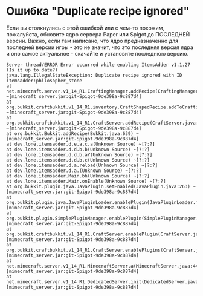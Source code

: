 # Ошибка "Duplicate recipe ignored" 

Если вы столкнулись с этой ошибкой или с чем-то похожим, пожалуйста, обновите ядро сервера Paper или Spigot до ПОСЛЕДНЕЙ версии. Важно, если там написано, что ядро предназначенно для последней версии игры - это не значит, что это последняя версия ядра и оно самое актуальное - скачайте и установите последнюю версию. 

```text
Server thread/ERROR Error occurred while enabling ItemsAdder v1.1.27 (Is it up to date?)
java.lang.IllegalStateException: Duplicate recipe ignored with ID itemsadder:philosopher_stone
at net.minecraft.server.v1_14_R1.CraftingManager.addRecipe(CraftingManager.java:72) ~[minecraft_server.jar:git-Spigot-9de398a-9c887d4]
at org.bukkit.craftbukkit.v1_14_R1.inventory.CraftShapedRecipe.addToCraftingManager(CraftShapedRecipe.java:59) ~[minecraft_server.jar:git-Spigot-9de398a-9c887d4]
at org.bukkit.craftbukkit.v1_14_R1.CraftServer.addRecipe(CraftServer.java:1102) ~[minecraft_server.jar:git-Spigot-9de398a-9c887d4]
at org.bukkit.Bukkit.addRecipe(Bukkit.java:639) ~[minecraft_server.jar:git-Spigot-9de398a-9c887d4]
at dev.lone.itemsadder.d.e.a.c.a(Unknown Source) ~[?:?]
at dev.lone.itemsadder.d.d.b.b(Unknown Source) ~[?:?]
at dev.lone.itemsadder.d.d.b.aY(Unknown Source) ~[?:?]
at dev.lone.itemsadder.d.d.b.c(Unknown Source) ~[?:?]
at dev.lone.itemsadder.d.a.reload(Unknown Source) ~[?:?]
at dev.lone.itemsadder.d.a.(Unknown Source) ~[?:?]
at dev.lone.itemsadder.Main.bh(Unknown Source) ~[?:?]
at dev.lone.itemsadder.Main.onEnable(Unknown Source) ~[?:?]
at org.bukkit.plugin.java.JavaPlugin.setEnabled(JavaPlugin.java:263) ~[minecraft_server.jar:git-Spigot-9de398a-9c887d4]
at org.bukkit.plugin.java.JavaPluginLoader.enablePlugin(JavaPluginLoader.java:352) [minecraft_server.jar:git-Spigot-9de398a-9c887d4]
at org.bukkit.plugin.SimplePluginManager.enablePlugin(SimplePluginManager.java:417) [minecraft_server.jar:git-Spigot-9de398a-9c887d4]
at org.bukkit.craftbukkit.v1_14_R1.CraftServer.enablePlugin(CraftServer.java:461) [minecraft_server.jar:git-Spigot-9de398a-9c887d4]
at org.bukkit.craftbukkit.v1_14_R1.CraftServer.enablePlugins(CraftServer.java:375) [minecraft_server.jar:git-Spigot-9de398a-9c887d4]
at net.minecraft.server.v1_14_R1.MinecraftServer.a(MinecraftServer.java:449) [minecraft_server.jar:git-Spigot-9de398a-9c887d4]
at net.minecraft.server.v1_14_R1.DedicatedServer.init(DedicatedServer.java:258) [minecraft_server.jar:git-Spigot-9de398a-9c887d4]
```

